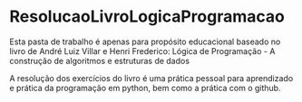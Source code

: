 # ResolucaoLivroLogicaProgramacao

Esta pasta de trabalho é apenas para propósito educacional 
baseado no livro de André Luiz Villar e Henri Frederico: Lógica de Programação - A construção de algoritmos e estruturas de dados

A resolução dos exercícios do livro é uma prática pessoal para aprendizado e prática da programação em python,
bem como a prática com o github.
